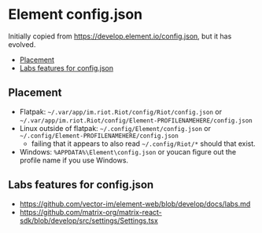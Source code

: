 <!-- @format -->

# Element config.json

Initially copied from https://develop.element.io/config.json, but it has
evolved.

<!-- editorconfig-checker-disable -->
<!-- prettier-ignore-start -->

<!-- START doctoc generated TOC please keep comment here to allow auto update -->
<!-- DON'T EDIT THIS SECTION, INSTEAD RE-RUN doctoc TO UPDATE -->

- [Placement](#placement)
- [Labs features for config.json](#labs-features-for-configjson)

<!-- END doctoc generated TOC please keep comment here to allow auto update -->

<!-- prettier-ignore-end -->
<!-- editorconfig-checker-enable -->

## Placement

- Flatpak: `~/.var/app/im.riot.Riot/config/Riot/config.json` or
  `~/.var/app/im.riot.Riot/config/Element-PROFILENAMEHERE/config.json`
- Linux outside of flatpak: `~/.config/Element/config.json` or
  `~/.config/Element-PROFILENAMEHERE/config.json`
  - failing that it appears to also read `~/.config/Riot/*` should that exist.
- Windows: `%APPDATA%\Element\config.json` or youcan figure out the profile
  name if you use Windows.

## Labs features for config.json

- https://github.com/vector-im/element-web/blob/develop/docs/labs.md
- https://github.com/matrix-org/matrix-react-sdk/blob/develop/src/settings/Settings.tsx
